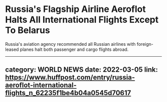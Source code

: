 # Russia's Flagship Airline Aeroflot Halts All International Flights Except To Belarus

Russia's aviation agency recommended all Russian airlines with foreign-leased planes halt both passenger and cargo flights abroad.

---
category: WORLD NEWS
date: 2022-03-05
link: https://www.huffpost.com/entry/russia-aeroflot-international-flights_n_62235f1be4b04a0545d70617
---
